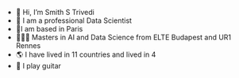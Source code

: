 - 👋 Hi, I’m Smith S Trivedi
- 💼 I am a professional Data Scientist
- 📍I am based in Paris
- 👨🏻‍🎓 Masters in AI and Data Science from ELTE Budapest and UR1 Rennes
- 🌎 I have lived in 11 countries and lived in 4
- 🎸 I play guitar 

<!---
datascientistsince2020/datascientistsince2020 is a ✨ special ✨ repository because its `README.md` (this file) appears on your GitHub profile.
You can click the Preview link to take a look at your changes.
--->


